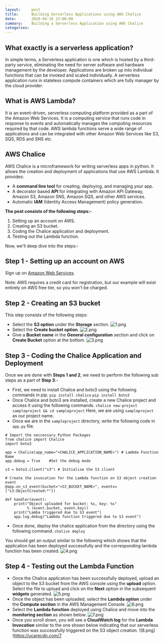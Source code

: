 ```yaml
---
layout:     post
title:      Building Serverless Applications using AWS Chalice
date:       2020-04-16 13:00:00
summary:    Building a Serverless Application using AWS Chalice
categories: 
---
```


## What exactly is a serverless application?
In simple terms, a Serverless application is one which is hosted by a third-party service, eliminating the need for server software and hardware management by the developer. Applications are broken up into individual functions that can be invoked and scaled individually. A serverless application runs in stateless compute containers which are fully manager by the cloud provider.

## What is AWS Lambda?
It is an event-driven, serverless computing platform provided as a part of the Amazon Web Services. It is a computing service that runs code in response to events and automatically manages the computing resources required by that code. AWS lambda functions serve a wide range of applications and can be integrated with other Amazon Web Services like S3, SQS, RDS and SNS etc.

## AWS Chalice
AWS Chalice is a microframework for writing serverless apps in python. It allows the creation and deployment of applications that use AWS Lambda. It provides:
* A **command line tool** for creating, deploying, and managing your app.
* A decorator based **API** for integrating with Amazon API Gateway, Amazon S3, Amazon SNS, Amazon SQS, and other AWS services.
* Automatic **IAM** (Identity Access Management) policy generation.

**The post consists of the following steps:-**
1. Setting up an account on AWS.
2. Creating an S3 bucket.
3. Coding the Chalice application and deployment.
4. Testing out the Lambda function.

Now, we'll deep dive into the steps:-

## Step 1 - Setting up an account on AWS
Sign up on [Amazon Web Services](https://aws.amazon.com/free/).

Note: AWS requires a credit card for registration, but our example will exist entirely on AWS free tier, so you won't be charged.

## Step 2 - Creating an S3 bucket
This step consists of the following steps:
* Select the **S3 option** under the **Storage** section.
![1.png](https://ucarecdn.com/d7dc3dc2-c24e-489d-aff7-59e0b7430e1b/)
* Select the **Create bucket option**.
![2.png](https://ucarecdn.com/ecba9a86-0984-494f-84a3-2abac0abc16b/)
* Give a **Bucket name** in the **General configuration** section and click on **Create Bucket** option at the bottom.
![3.png](https://ucarecdn.com/8dcca243-a37f-4596-8ada-bbab879787f9/)

## Step 3 - Coding the Chalice Application and Deployment
Once we are done with **Steps 1 and 2**, we need to perform the following sub steps as a part of **Step 3**:-
* First, we need to install Chalice and boto3 using the following commands in pip.
```pip install chalice```
```pip install boto3```
* Once Chalice and boto3 are installed, create a new Chalice project and access it using the following commands.
```chalice new-project sampleproject && cd sampleproject```
Here, we are using `sampleproject` as our project name.
* Once we are in the `sampleproject` directory, write the following code in `app.py` file.

```
# Import the neccessary Python Packages
from chalice import Chalice
import boto3

app = Chalice(app_name="<CHALICE_APPLICATION_NAME>") # Lambda Function Name
app.debug = True    #Set the debug mode

s3 = boto3.client("s3") # Initialise the S3 client

# Create the invocation for the Lambda function on S3 object creation event
@app.on_s3_event(bucket="<S3_BUCKET_NAME>", events=["s3:ObjectCreated:*"])

def handler(event):
    print("Object uploaded for bucket: %s, key: %s"
          % (event.bucket, event.key))
    print("Lamba triggered due to S3 event")
    app.log.debug("Lambda function triggered due to S3 event")

```

* Once done, deploy the chalice application from the directory using the following command.
```chalice deploy```

You should get an output similar to the following which shows that the application has been deployed successfully and the corresponding lambda function has been created.
![4.png](https://ucarecdn.com/9d6a1f28-944a-4872-9d3c-4ebd57b4fed0/)

## Step 4 - Testing out the Lambda Function
* Once the Chalice application has been successfully deployed, upload an object to the S3 bucket from the AWS console using the **upload** option. Select the file to upload and click on the **Next** option in the subsequent **widgets** generated.
![5.png](https://ucarecdn.com/d42314c1-4151-4a43-a0fc-e00d017e010c/)
* Once the object has been uploaded, select the **Lambda option** under the **Compute section** in the AWS Management Console.
![6.png](https://ucarecdn.com/480eac6e-1aa9-4148-a84c-69b171c4c80d/)
* Select the **Lambda function** deployed using Chalice and move into the **monitoring section** as shown below.
![7.png](https://ucarecdn.com/e9c20754-e9d1-46a1-bf6c-1f3bfdfcb4d5/)
* Once you scroll down, you will see a **CloudWatch log** for the **Lambda Invocation** similar to the one shown below indicating that our serverless function was successfully triggered on the S3 object creation.
![8.png](https://ucarecdn.com/7